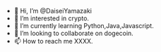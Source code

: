 - 👋 Hi, I’m @DaiseiYamazaki
- 👀 I’m interested in crypto.
- 🌱 I’m currently learning Python,Java,Javascript.
- 💞️ I’m looking to collaborate on dogecoin.
- 📫 How to reach me XXXX.

<!---
DaiseiYamazaki/DaiseiYamazaki is a ✨ special ✨ repository because its `README.md` (this file) appears on your GitHub profile.
You can click the Preview link to take a look at your changes.
--->
